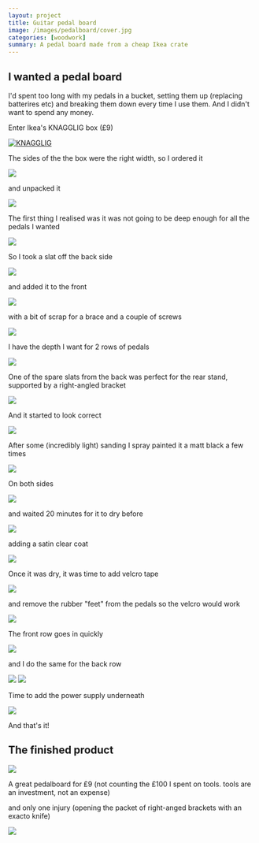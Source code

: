 ```yaml
---
layout: project
title: Guitar pedal board
image: /images/pedalboard/cover.jpg
categories: [woodwork]
summary: A pedal board made from a cheap Ikea crate
---
```


## I wanted a pedal board

I'd spent too long with my pedals in a bucket, setting them up (replacing batterires etc) and
breaking them down every time I use them. And I didn't want to spend any money.

Enter Ikea's KNAGGLIG box (£9)

[![KNAGGLIG](/images/pedalboard/knagglig-box-pine.jpg)](https://www.ikea.com/gb/en/products/small-storage-organisers/storage-boxes-baskets/knagglig-box-pine-art-70292359/)

The sides of the the box were the right width, so I ordered it

![](/images/pedalboard/IMG_7980.JPG)

and unpacked it

![](/images/pedalboard/IMG_7981.JPG)

The first thing I realised was it was not going to be deep enough for all the pedals I wanted

![](/images/pedalboard/IMG_7982.JPG)

So I took a slat off the back side

![](/images/pedalboard/IMG_7984.JPG)

and added it to the front

![](/images/pedalboard/IMG_7985.JPG)

with a bit of scrap for a brace and a couple of screws

![](/images/pedalboard/IMG_7986.JPG)

I have the depth I want for 2 rows of pedals

![](/images/pedalboard/IMG_7987.JPEG)

One of the spare slats from the back was perfect for the rear stand, supported by a right-angled bracket

![](/images/pedalboard/IMG_7988.JPG)

And it started to look correct

![](/images/pedalboard/IMG_7989.JPG)

After some (incredibly light) sanding I spray painted it a matt black a few times

![](/images/pedalboard/IMG_7990.JPG)

On both sides

![](/images/pedalboard/IMG_7991.JPG)

and waited 20 minutes for it to dry before

![](/images/pedalboard/IMG_7992.JPG)

adding a satin clear coat

![](/images/pedalboard/IMG_7993.JPG)

Once it was dry, it was time to add velcro tape

![](/images/pedalboard/IMG_7994.JPEG)

and remove the rubber "feet" from the pedals so the velcro would work

![](/images/pedalboard/IMG_7995.JPG)

The front row goes in quickly

![](/images/pedalboard/IMG_7997.JPEG)

and I do the same for the back row

![](/images/pedalboard/IMG_7998.JPEG)
![](/images/pedalboard/IMG_7999.JPEG)

Time to add the power supply underneath

![](/images/pedalboard/IMG_8002.JPG)

And that's it!


## The finished product

![](/images/pedalboard/IMG_8003.JPEG)

A great pedalboard for £9 (not counting the £100 I spent on tools. tools are an investment, not an expense)

and only one injury (opening the packet of right-anged brackets with an exacto knife)

![](/images/pedalboard/IMG_8004.JPG)
